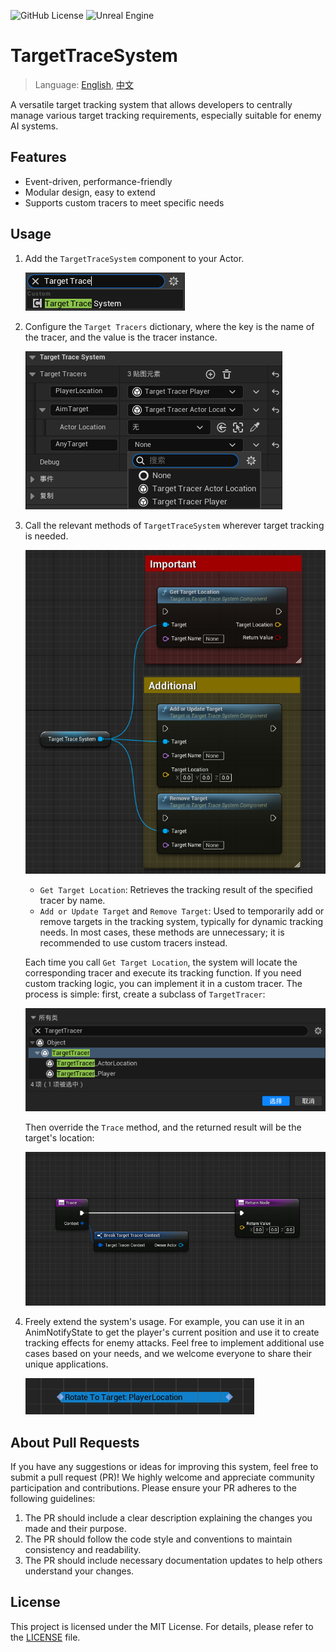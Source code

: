 ![GitHub License](https://img.shields.io/github/license/Lim-Young/TargetTraceSystem)
![Unreal Engine](https://img.shields.io/badge/Unreal-5.6-dea309?style=flat&logo=unrealengine)

# TargetTraceSystem
> Language: [English](README.md), [中文](README-CN.md)

A versatile target tracking system that allows developers to centrally manage various target tracking requirements, especially suitable for enemy AI systems.

## Features
- Event-driven, performance-friendly
- Modular design, easy to extend
- Supports custom tracers to meet specific needs

## Usage
1. Add the `TargetTraceSystem` component to your Actor.

    ![](Doc/Img/IMG_AddTargetTraceSystemComponent.png)

2. Configure the `Target Tracers` dictionary, where the key is the name of the tracer, and the value is the tracer instance.

    ![](Doc/Img/IMG_TargetTraceComponentConfig.png)

3. Call the relevant methods of `TargetTraceSystem` wherever target tracking is needed.

    ![](Doc/Img/IMG_TargetTraceComponentFunction.png)

    - `Get Target Location`: Retrieves the tracking result of the specified tracer by name.
    - `Add or Update Target` and `Remove Target`: Used to temporarily add or remove targets in the tracking system, typically for dynamic tracking needs. In most cases, these methods are unnecessary; it is recommended to use custom tracers instead.

    Each time you call `Get Target Location`, the system will locate the corresponding tracer and execute its tracking function. If you need custom tracking logic, you can implement it in a custom tracer. The process is simple: first, create a subclass of `TargetTracer`:

    ![](Doc/Img/IMG_CreateCustomTargetTracer.png)

    Then override the `Trace` method, and the returned result will be the target's location:

    ![](Doc/Img/IMG_OverrideTracerFunction.png)

4. Freely extend the system's usage. For example, you can use it in an AnimNotifyState to get the player's current position and use it to create tracking effects for enemy attacks. Feel free to implement additional use cases based on your needs, and we welcome everyone to share their unique applications.

    ![](Doc/Img/IMG_TargetTraceSystemExample.png)

## About Pull Requests
If you have any suggestions or ideas for improving this system, feel free to submit a pull request (PR)! We highly welcome and appreciate community participation and contributions.
Please ensure your PR adheres to the following guidelines:
1. The PR should include a clear description explaining the changes you made and their purpose.
2. The PR should follow the code style and conventions to maintain consistency and readability.
3. The PR should include necessary documentation updates to help others understand your changes.

## License
This project is licensed under the MIT License. For details, please refer to the [LICENSE](LICENSE) file.